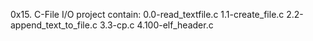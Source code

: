 0x15. C-File I/O project
contain:
0.0-read_textfile.c
1.1-create_file.c
2.2-append_text_to_file.c
3.3-cp.c
4.100-elf_header.c
